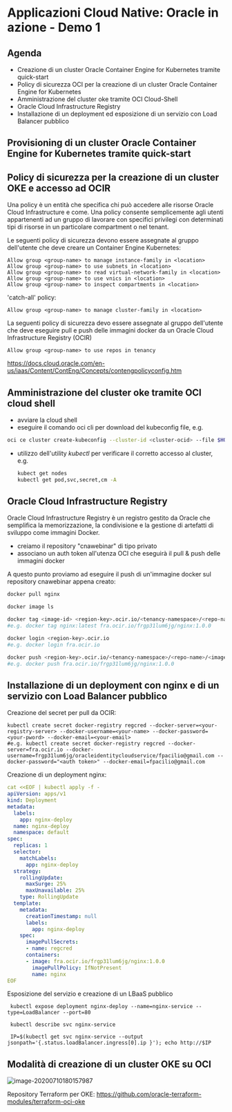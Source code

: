 # Applicazioni Cloud Native: Oracle in azione - Demo 1

## Agenda

- Creazione di un cluster Oracle Container Engine for Kubernetes tramite quick-start 
- Policy di sicurezza OCI per la creazione di un cluster Oracle Container Engine for Kubernetes 
- Amministrazione del cluster oke tramite OCI Cloud-Shell
- Oracle Cloud Infrastructure Registry
- Installazione di un deployment ed esposizione di un servizio con Load Balancer pubblico

## Provisioning di un cluster Oracle Container Engine for Kubernetes tramite quick-start

## Policy di sicurezza per la creazione di un cluster OKE e accesso ad OCIR

Una policy è un entità che specifica chi può accedere alle risorse Oracle Cloud Infrastructure e come. Una policy consente semplicemente agli utenti appartenenti ad un gruppo di lavorare con specifici privilegi con determinati tipi di risorse in un particolare compartment o nel tenant.

Le seguenti policy di sicurezza devono essere assegnate al gruppo dell'utente che deve creare un Container Engine Kubernetes:

```
Allow group <group-name> to manage instance-family in <location>
Allow group <group-name> to use subnets in <location>
Allow group <group-name> to read virtual-network-family in <location>
Allow group <group-name> to use vnics in <location>
Allow group <group-name> to inspect compartments in <location>
```

 'catch-all' policy:

```
Allow group <group-name> to manage cluster-family in <location>
```

La seguenti policy di sicurezza devo essere assegnate al gruppo dell'utente che deve eseguire pull e push delle immagini docker da un Oracle Cloud Infrastructure Registry (OCIR)

```
Allow group <group-name> to use repos in tenancy
```



https://docs.cloud.oracle.com/en-us/iaas/Content/ContEng/Concepts/contengpolicyconfig.htm

## Amministrazione del cluster oke tramite OCI cloud shell

- avviare la cloud shell
- eseguire il comando oci cli per download del kubeconfig file, e.g.

```bash
oci ce cluster create-kubeconfig --cluster-id <cluster-ocid> --file $HOME/.kube/config --region eu-frankfurt-1 --token-version 2.0.0s
```

- utilizzo dell'utility *kubectl* per verificare il corretto accesso al cluster, e.g.

  ```bash
  kubect get nodes
  kubectl get pod,svc,secret,cm -A
  ```

## Oracle Cloud Infrastructure Registry

Oracle Cloud Infrastructure Registry è un registro gestito da Oracle che semplifica la memorizzazione, la condivisione e la gestione di artefatti di sviluppo come immagini Docker.

- creiamo il repository "cnawebinar" di tipo privato
- associano un auth token all'utenza OCI che eseguirà il pull & push delle immagini docker

A questo punto proviamo ad eseguire il push di un'immagine docker sul repository cnawebinar appena creato:

```bash
docker pull nginx
```

```bash
docker image ls
```

```bash
docker tag <image-id> <region-key>.ocir.io/<tenancy-namespace>/<repo-name>/<image-name>:<tag> 
#e.g. docker tag nginx:latest fra.ocir.io/frgp31lum6jg/nginx:1.0.0
```

```bash
docker login <region-key>.ocir.io 
#e.g. docker login fra.ocir.io
```

```bash
docker push <region-key>.ocir.io/<tenancy-namespace>/<repo-name>/<image-name>:<tag> 
#e.g. docker push fra.ocir.io/frgp31lum6jg/nginx:1.0.0
```



## Installazione di un deployment con nginx e di un servizio con Load Balancer pubblico

Creazione del secret per pull da OCIR:

```shell
kubectl create secret docker-registry regcred --docker-server=<your-registry-server> --docker-username=<your-name> --docker-password=<your-pword> --docker-email=<your-email> 
#e.g. kubectl create secret docker-registry regcred --docker-server=fra.ocir.io --docker-username=frgp31lum6jg/oracleidentitycloudservice/fpacilio@gmail.com --docker-password="<auth token>" --docker-email=fpacilio@gmail.com
```

Creazione di un deployment nginx:

```yaml
cat <<EOF | kubectl apply -f -
apiVersion: apps/v1
kind: Deployment
metadata:
  labels:
    app: nginx-deploy
  name: nginx-deploy
  namespace: default
spec:
  replicas: 1
  selector:
    matchLabels:
      app: nginx-deploy
  strategy:
    rollingUpdate:
      maxSurge: 25%
      maxUnavailable: 25%
    type: RollingUpdate
  template:
    metadata:
      creationTimestamp: null
      labels:
        app: nginx-deploy
    spec:
      imagePullSecrets:
      - name: regcred	
      containers:
      - image: fra.ocir.io/frgp31lum6jg/nginx:1.0.0
        imagePullPolicy: IfNotPresent
        name: nginx
EOF
```

Esposizione del servizio e creazione di un LBaaS pubblico

```shell
 kubectl expose deployment nginx-deploy --name=nginx-service --type=LoadBalancer --port=80
 
 kubectl describe svc nginx-service
 
 IP=$(kubectl get svc nginx-service --output jsonpath='{.status.loadBalancer.ingress[0].ip }'); echo http://$IP
```



## Modalità **di** **creazione** **di un cluster OKE** **su** OCI

![image-20200710180157987](../demo-git/image/image-20200710180157987.png)

Repository Terraform per OKE: https://github.com/oracle-terraform-modules/terraform-oci-oke

